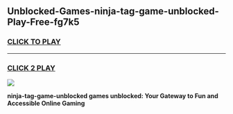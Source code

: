 
## Unblocked-Games-ninja-tag-game-unblocked-Play-Free-fg7k5
<h3>
<a href="https://premium76.site?title=ninja-tag-game-unblocked&ref=15A">CLICK TO PLAY</a></h3>
<hr>

<h3>
<a href="https://premium76.site?title=ninja-tag-game-unblocked&ref=15A">CLICK 2 PLAY</a>
  
</h3>

<a href="https://premium76.site?title=ninja-tag-game-unblocked&ref=15A"><img src="https://clearcache.store/games.png"></a>


**ninja-tag-game-unblocked games unblocked: Your Gateway to Fun and Accessible Online Gaming**
